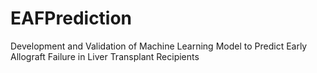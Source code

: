 # EAFPrediction
Development and Validation of Machine Learning Model to Predict Early Allograft Failure in Liver Transplant Recipients

